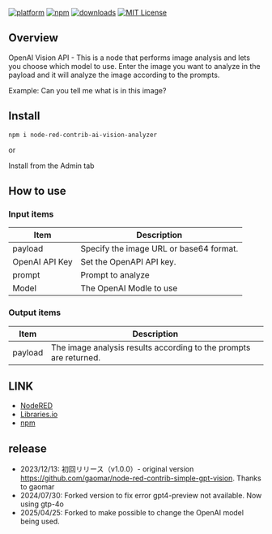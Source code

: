 [![platform](https://img.shields.io/badge/platform-Node--RED-red)](https://nodered.org)
[![npm](https://img.shields.io/npm/v/node-red-contrib-ai-vision-analyzer.svg)](https://www.npmjs.com/package/node-red-contrib-ai-vision-analyzer)
[![downloads](https://img.shields.io/npm/dt/node-red-contrib-ai-vision-analyzer.svg)](https://www.npmjs.com/package/node-red-contrib-ai-vision-analyzer)
[![MIT License](https://img.shields.io/badge/license-MIT-blue.svg)](https://github.com/yayadrian/node-red-contrib-openai-vision/blob/main/LICENSE)

## Overview
OpenAI Vision API - This is a node that performs image analysis and lets you choose which model to use.
Enter the image you want to analyze in the payload and it will analyze the image according to the prompts.

Example: Can you tell me what is in this image?

## Install

```
npm i node-red-contrib-ai-vision-analyzer
```

or

Install from the Admin tab

## How to use
### Input items

|Item          |Description                             |
|--------------|----------------------------------------|
|payload       |Specify the image URL or base64 format. |
|OpenAI API Key|Set the OpenAPI API key.                |
|prompt        |Prompt to analyze                       |
|Model         |The OpenAI Modle to use                 |

### Output items

|Item   |Description                                                       |
|-------|------------------------------------------------------------------|
|payload|The image analysis results according to the prompts are returned. |


## LINK

* [NodeRED](https://flows.nodered.org/node/node-red-contrib-simple-gpt-vision)
* [Libraries.io](https://libraries.io/npm/node-red-contrib-simple-gpt-vision)
* [npm](https://www.npmjs.com/package/node-red-contrib-simple-gpt-vision)

## release
* 2023/12/13: 初回リリース（v1.0.0）- original version https://github.com/gaomar/node-red-contrib-simple-gpt-vision. Thanks to gaomar
* 2024/07/30: Forked version to fix error gpt4-preview not available. Now using gtp-4o
* 2025/04/25: Forked to make possible to change the OpenAI model being used.

